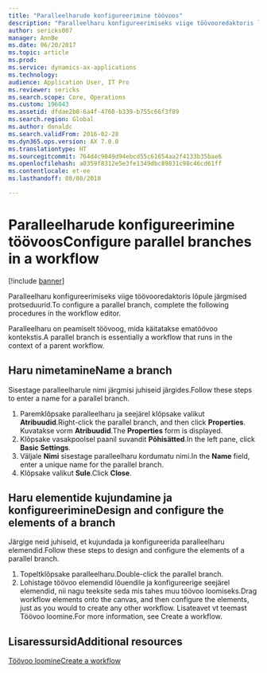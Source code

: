 ```yaml
---
title: "Paralleelharude konfigureerimine töövoos"
description: "Paralleelharu konfigureerimiseks viige töövooredaktoris lõpule järgmised protseduurid."
author: sericks007
manager: AnnBe
ms.date: 06/20/2017
ms.topic: article
ms.prod: 
ms.service: dynamics-ax-applications
ms.technology: 
audience: Application User, IT Pro
ms.reviewer: sericks
ms.search.scope: Core, Operations
ms.custom: 196043
ms.assetid: dfdae2b8-6a4f-4760-b339-b755c66f3f89
ms.search.region: Global
ms.author: donaldc
ms.search.validFrom: 2016-02-28
ms.dyn365.ops.version: AX 7.0.0
ms.translationtype: HT
ms.sourcegitcommit: 764d4c9049d94ebcd55c61654aa2f4133b35bae6
ms.openlocfilehash: a0359f8312e5e3fe1349dbc89831c98c46cd61ff
ms.contentlocale: et-ee
ms.lasthandoff: 08/08/2018

---
```


# <a name="configure-parallel-branches-in-a-workflow"></a><span data-ttu-id="b0c17-103">Paralleelharude konfigureerimine töövoos</span><span class="sxs-lookup"><span data-stu-id="b0c17-103">Configure parallel branches in a workflow</span></span>

[!include [banner](../includes/banner.md)]

<span data-ttu-id="b0c17-104">Paralleelharu konfigureerimiseks viige töövooredaktoris lõpule järgmised protseduurid.</span><span class="sxs-lookup"><span data-stu-id="b0c17-104">To configure a parallel branch, complete the following procedures in the workflow editor.</span></span>

<span data-ttu-id="b0c17-105">Paralleelharu on peamiselt töövoog, mida käitatakse ematöövoo kontekstis.</span><span class="sxs-lookup"><span data-stu-id="b0c17-105">A parallel branch is essentially a workflow that runs in the context of a parent workflow.</span></span>

## <a name="name-a-branch"></a><span data-ttu-id="b0c17-106">Haru nimetamine</span><span class="sxs-lookup"><span data-stu-id="b0c17-106">Name a branch</span></span>
<span data-ttu-id="b0c17-107">Sisestage paralleelharule nimi järgmisi juhiseid järgides.</span><span class="sxs-lookup"><span data-stu-id="b0c17-107">Follow these steps to enter a name for a parallel branch.</span></span>
1.  <span data-ttu-id="b0c17-108">Paremklõpsake paralleelharu ja seejärel klõpsake valikut **Atribuudid**.</span><span class="sxs-lookup"><span data-stu-id="b0c17-108">Right-click the parallel branch, and then click **Properties**.</span></span> <span data-ttu-id="b0c17-109">Kuvatakse vorm **Atribuudid**.</span><span class="sxs-lookup"><span data-stu-id="b0c17-109">The **Properties** form is displayed.</span></span>
2.  <span data-ttu-id="b0c17-110">Klõpsake vasakpoolsel paanil suvandit **Põhisätted**.</span><span class="sxs-lookup"><span data-stu-id="b0c17-110">In the left pane, click **Basic Settings**.</span></span>
3.  <span data-ttu-id="b0c17-111">Väljale **Nimi** sisestage paralleelharu kordumatu nimi.</span><span class="sxs-lookup"><span data-stu-id="b0c17-111">In the **Name** field, enter a unique name for the parallel branch.</span></span>
4.  <span data-ttu-id="b0c17-112">Klõpsake valikut **Sule**.</span><span class="sxs-lookup"><span data-stu-id="b0c17-112">Click **Close**.</span></span>

## <a name="design-and-configure-the-elements-of-a-branch"></a><span data-ttu-id="b0c17-113">Haru elementide kujundamine ja konfigureerimine</span><span class="sxs-lookup"><span data-stu-id="b0c17-113">Design and configure the elements of a branch</span></span>
<span data-ttu-id="b0c17-114">Järgige neid juhiseid, et kujundada ja konfigureerida paralleelharu elemendid.</span><span class="sxs-lookup"><span data-stu-id="b0c17-114">Follow these steps to design and configure the elements of a parallel branch.</span></span>
1.  <span data-ttu-id="b0c17-115">Topeltklõpsake paralleelharu.</span><span class="sxs-lookup"><span data-stu-id="b0c17-115">Double-click the parallel branch.</span></span>
2.  <span data-ttu-id="b0c17-116">Lohistage töövoo elemendid lõuendile ja konfigureerige seejärel elemendid, nii nagu teeksite seda mis tahes muu töövoo loomiseks.</span><span class="sxs-lookup"><span data-stu-id="b0c17-116">Drag workflow elements onto the canvas, and then configure the elements, just as you would to create any other workflow.</span></span> <span data-ttu-id="b0c17-117">Lisateavet vt teemast Töövoo loomine.</span><span class="sxs-lookup"><span data-stu-id="b0c17-117">For more information, see Create a workflow.</span></span>



<a name="additional-resources"></a><span data-ttu-id="b0c17-118">Lisaressursid</span><span class="sxs-lookup"><span data-stu-id="b0c17-118">Additional resources</span></span>
--------

[<span data-ttu-id="b0c17-119">Töövoo loomine</span><span class="sxs-lookup"><span data-stu-id="b0c17-119">Create a workflow</span></span>](create-workflow.md)




